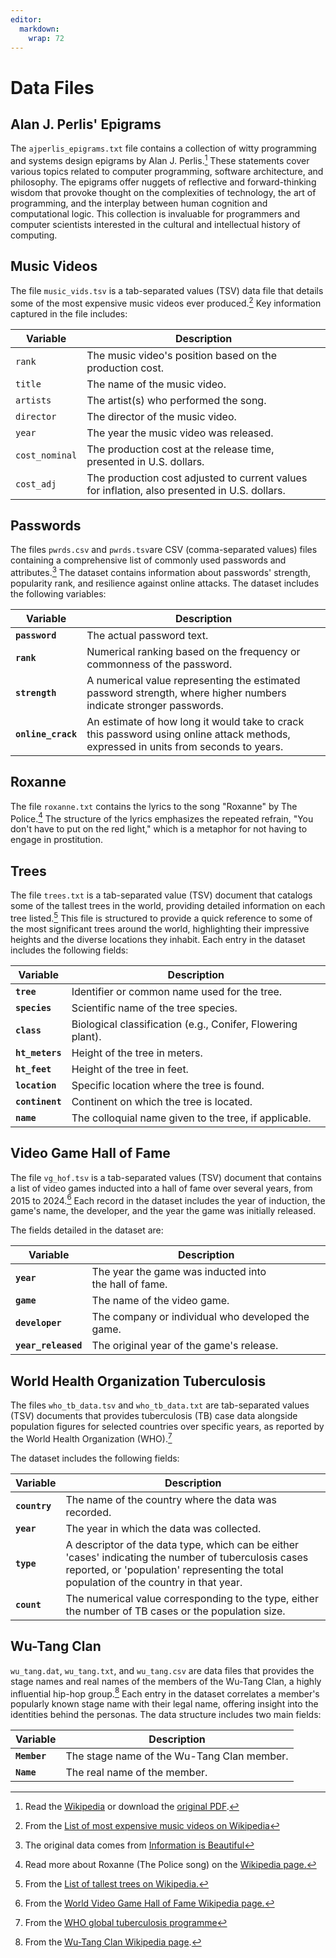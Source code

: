 ```yaml
---
editor: 
  markdown: 
    wrap: 72
---
```


# Data Files

## Alan J. Perlis' Epigrams

The `ajperlis_epigrams.txt` file contains a collection of witty
programming and systems design epigrams by Alan J. Perlis.[^ajperlis-epigrams] These
statements cover various topics related to computer programming,
software architecture, and philosophy. The epigrams offer nuggets of
reflective and forward-thinking wisdom that provoke thought on the
complexities of technology, the art of programming, and the interplay
between human cognition and computational logic. This collection is
invaluable for programmers and computer scientists interested in the
cultural and intellectual history of computing.

[^ajperlis-epigrams]: Read the [Wikipedia](https://en.wikipedia.org/wiki/Epigrams_on_Programming) or download the [original PDF](https://iiif.library.cmu.edu/file/Simon_box00075_fld05959_bdl0003_doc0002/Simon_box00075_fld05959_bdl0003_doc0002.pdf).

## Music Videos

The file `music_vids.tsv` is a tab-separated values (TSV) data file that
details some of the most expensive music videos ever produced.[^music-vids] Key
information captured in the file includes:

| Variable       | Description                                                                                   |
|----------------|-----------------------------------------------------------------------------------------------|
| `rank`         | The music video's position based on the production cost.                                      |
| `title`        | The name of the music video.                                                                  |
| `artists`      | The artist(s) who performed the song.                                                         |
| `director`     | The director of the music video.                                                              |
| `year`         | The year the music video was released.                                                        |
| `cost_nominal` | The production cost at the release time, presented in U.S. dollars.                           |
| `cost_adj`     | The production cost adjusted to current values for inflation, also presented in U.S. dollars. |

[^music-vids]: From the [List of most expensive music videos on Wikipedia](https://en.wikipedia.org/wiki/List_of_most_expensive_music_videos)

## Passwords

The files `pwrds.csv` and `pwrds.tsv`are CSV (comma-separated values)
files containing a comprehensive list of commonly used passwords and
attributes.[^pwrds] The dataset contains information about passwords' strength,
popularity rank, and resilience against online attacks. The dataset includes the following variables:

| Variable           | Description                                                                                                                         |
|--------------------|-------------------------------------------------------------------------------------------------------------------------------------|
| **`password`**     | The actual password text.                                                                                                           |
| **`rank`**         | Numerical ranking based on the frequency or commonness of the password.                                                             |
| **`strength`**     | A numerical value representing the estimated password strength, where higher numbers indicate stronger passwords.                   |
| **`online_crack`** | An estimate of how long it would take to crack this password using online attack methods, expressed in units from seconds to years. |

[^pwrds]: The original
data comes from [Information is
Beautiful](https://docs.google.com/spreadsheets/d/1cz7TDhm0ebVpySqbTvrHrD3WpxeyE4hLZtifWSnoNTQ/edit#gid=16)

## Roxanne

The file `roxanne.txt` contains the lyrics to the song "Roxanne" by The
Police.[^roxanne] The structure of the lyrics emphasizes the repeated refrain,
"You don't have to put on the red light," which is a metaphor for not
having to engage in prostitution.

[^roxanne]: Read more about Roxanne (The Police song)
on the [Wikipedia page.](https://en.wikipedia.org/wiki/Roxanne_(The_Police_song))

## Trees

The file `trees.txt` is a tab-separated value (TSV) document that
catalogs some of the tallest trees in the world, providing detailed
information on each tree listed.[^trees] This file is structured to provide a
quick reference to some of the most significant trees around the world,
highlighting their impressive heights and the diverse locations they
inhabit. Each entry in the dataset includes the following fields:

| Variable        | Description                                                 |
|-----------------|-------------------------------------------------------------|
| **`tree`**      | Identifier or common name used for the tree.                |
| **`species`**   | Scientific name of the tree species.                        |
| **`class`**     | Biological classification (e.g., Conifer, Flowering plant). |
| **`ht_meters`** | Height of the tree in meters.                               |
| **`ht_feet`**   | Height of the tree in feet.                                 |
| **`location`**  | Specific location where the tree is found.                  |
| **`continent`** | Continent on which the tree is located.                     |
| **`name`**      | The colloquial name given to the tree, if applicable.       |

[^trees]: From the [List of tallest trees on Wikipedia.](https://en.wikipedia.org/wiki/List_of_tallest_trees)

## Video Game Hall of Fame

The file `vg_hof.tsv` is a tab-separated values (TSV) document that
contains a list of video games inducted into a hall of fame over several
years, from 2015 to 2024.[^vg_hof] Each record in the dataset includes the year
of induction, the game's name, the developer, and the year the game was
initially released.

The fields detailed in the dataset are:

| Variable            | Description                                           |
|---------------------|-------------------------------------------------------|
| **`year`**          | The year the game was inducted into the hall of fame. |
| **`game`**          | The name of the video game.                           |
| **`developer`**     | The company or individual who developed the game.     |
| **`year_released`** | The original year of the game's release.              |

[^vg_hof]: From the [World Video Game Hall of Fame Wikipedia page.](https://en.wikipedia.org/wiki/World_Video_Game_Hall_of_Fame)

## World Health Organization Tuberculosis 

The files `who_tb_data.tsv` and `who_tb_data.txt` are tab-separated
values (TSV) documents that provides tuberculosis (TB) case data
alongside population figures for selected countries over specific years,
as reported by the World Health Organization (WHO).[^who_tb_data]

The dataset includes the following fields:

| Variable      | Description                                                                                                                                                                                     |
|---------------|-------------------------------------------------------------------------------------------------------------------------------------------------------------------------------------------------|
| **`country`** | The name of the country where the data was recorded.                                                                                                                                            |
| **`year`**    | The year in which the data was collected.                                                                                                                                                       |
| **`type`**    | A descriptor of the data type, which can be either 'cases' indicating the number of tuberculosis cases reported, or 'population' representing the total population of the country in that year. |
| **`count`**   | The numerical value corresponding to the type, either the number of TB cases or the population size.                                                                                            |

[^who_tb_data]: From the [WHO global tuberculosis programme](https://www.who.int/teams/global-tuberculosis-programme/data#csv_files)
## Wu-Tang Clan 

`wu_tang.dat`, `wu_tang.txt`, and `wu_tang.csv` are data files that
provides the stage names and real names of the members of the Wu-Tang
Clan, a highly influential hip-hop group.[^wu-tang] Each entry in the dataset
correlates a member's popularly known stage name with their legal name,
offering insight into the identities behind the personas. The data
structure includes two main fields:

| Variable     | Description                                |
|--------------|--------------------------------------------|
| **`Member`** | The stage name of the Wu-Tang Clan member. |
| **`Name`**   | The real name of the member.               |

[^wu-tang]: From the [Wu-Tang Clan Wikipedia page](https://en.wikipedia.org/wiki/Wu-Tang_Clan).